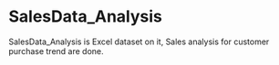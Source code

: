# SalesData_Analysis
SalesData_Analysis is Excel dataset on it, Sales analysis for customer purchase trend are done. 
